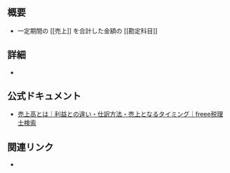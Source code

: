 ## 概要
- 一定期間の [[売上]] を合計した金額の [[勘定科目]]

## 詳細
- 

## 公式ドキュメント
- [売上高とは｜利益との違い・仕訳方法・売上となるタイミング｜freee税理士検索](https://advisors-freee.jp/article/category/cat-big-02/cat-small-03/11786/)

## 関連リンク
- 
